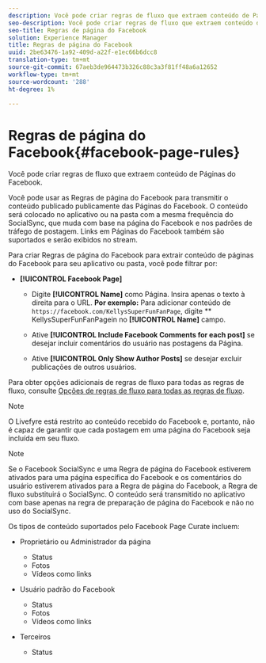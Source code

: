 ```yaml
---
description: Você pode criar regras de fluxo que extraem conteúdo de Páginas do Facebook.
seo-description: Você pode criar regras de fluxo que extraem conteúdo de Páginas do Facebook.
seo-title: Regras de página do Facebook
solution: Experience Manager
title: Regras de página do Facebook
uuid: 2be63476-1a92-409d-a22f-e1ec66b6dcc8
translation-type: tm+mt
source-git-commit: 67aeb3de964473b326c88c3a3f81ff48a6a12652
workflow-type: tm+mt
source-wordcount: '288'
ht-degree: 1%

---
```



# Regras de página do Facebook{#facebook-page-rules}

Você pode criar regras de fluxo que extraem conteúdo de Páginas do Facebook.

Você pode usar as Regras de página do Facebook para transmitir o conteúdo publicado publicamente das Páginas do Facebook. O conteúdo será colocado no aplicativo ou na pasta com a mesma frequência do SocialSync, que muda com base na página do Facebook e nos padrões de tráfego de postagem. Links em Páginas do Facebook também são suportados e serão exibidos no stream.

Para criar Regras de página do Facebook para extrair conteúdo de páginas do Facebook para seu aplicativo ou pasta, você pode filtrar por:

* **[!UICONTROL Facebook Page]**

   * Digite **[!UICONTROL Name]** como Página. Insira apenas o texto à direita para o URL. **Por exemplo:** Para adicionar conteúdo de  `https://facebook.com/KellysSuperFunFanPage`, digite  ** KellysSuperFunFanPagein no  **[!UICONTROL Name]** campo.

   * Ative **[!UICONTROL Include Facebook Comments for each post]** se desejar incluir comentários do usuário nas postagens da Página.
   * Ative **[!UICONTROL Only Show Author Posts]** se desejar excluir publicações de outros usuários.

Para obter opções adicionais de regras de fluxo para todas as regras de fluxo, consulte [Opções de regras de fluxo para todas as regras de fluxo](../c-streams/c-stream-rule-options-for-all-stream-rules.md#c_stream_rule_options_for_all_stream_rules).

>[!NOTE]
>
>O Livefyre está restrito ao conteúdo recebido do Facebook e, portanto, não é capaz de garantir que cada postagem em uma página do Facebook seja incluída em seu fluxo.

>[!NOTE]
>
>Se o Facebook SocialSync e uma Regra de página do Facebook estiverem ativados para uma página específica do Facebook e os comentários do usuário estiverem ativados para a Regra de página do Facebook, a Regra de fluxo substituirá o SocialSync. O conteúdo será transmitido no aplicativo com base apenas na regra de preparação de página do Facebook e não no uso do SocialSync.

Os tipos de conteúdo suportados pelo Facebook Page Curate incluem:

* Proprietário ou Administrador da página

   * Status
   * Fotos
   * Vídeos como links

* Usuário padrão do Facebook

   * Status
   * Fotos
   * Vídeos como links

* Terceiros

   * Status

